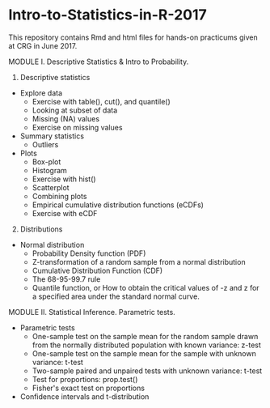 # Intro-to-Statistics-in-R-2017
This repository contains Rmd and html files for hands-on practicums given at CRG in June 2017.

MODULE I. Descriptive Statistics & Intro to Probability.
1. Descriptive statistics
  - Explore data
    - Exercise with table(), cut(), and quantile()
    - Looking at subset of data
    - Missing (NA) values
    - Exercise on missing values
  - Summary statistics
    - Outliers
  - Plots
    - Box-plot
    - Histogram
    - Exercise with hist()
    - Scatterplot
    - Combining plots
    - Empirical cumulative distribution functions (eCDFs)
    - Exercise with eCDF
2. Distributions
  - Normal distribution
    - Probability Density function (PDF)
    - Z-transformation of a random sample from a normal distribution
    - Cumulative Distribution Function (CDF)
    - The 68-95-99.7 rule
    - Quantile function, or How to obtain the critical values of -z and z for a specified area under the standard normal curve.

MODULE II. Statistical Inference. Parametric tests.
- Parametric tests
  - One-sample test on the sample mean for the random sample drawn from the normally distributed population with known variance: z-test
  - One-sample test on the sample mean for the sample with unknown variance: t-test
  - Two-sample paired and unpaired tests with unknown variance: t-test
  - Test for proportions: prop.test()
  - Fisher's exact test on proportions
- Confidence intervals and t-distribution
